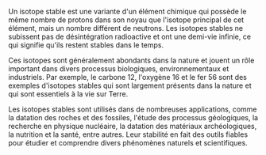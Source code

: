 Un isotope stable est une variante d'un élément chimique qui possède le même nombre de protons dans son noyau que l'isotope principal de cet élément, mais un nombre différent de neutrons. Les isotopes stables ne subissent pas de désintégration radioactive et ont une demi-vie infinie, ce qui signifie qu'ils restent stables dans le temps. 

Ces isotopes sont généralement abondants dans la nature et jouent un rôle important dans divers processus biologiques, environnementaux et industriels. Par exemple, le carbone 12, l'oxygène 16 et le fer 56 sont des exemples d'isotopes stables qui sont largement présents dans la nature et qui sont essentiels à la vie sur Terre.

Les isotopes stables sont utilisés dans de nombreuses applications, comme la datation des roches et des fossiles, l'étude des processus géologiques, la recherche en physique nucléaire, la datation des matériaux archéologiques, la nutrition et la santé, entre autres. Leur stabilité en fait des outils fiables pour étudier et comprendre divers phénomènes naturels et scientifiques.